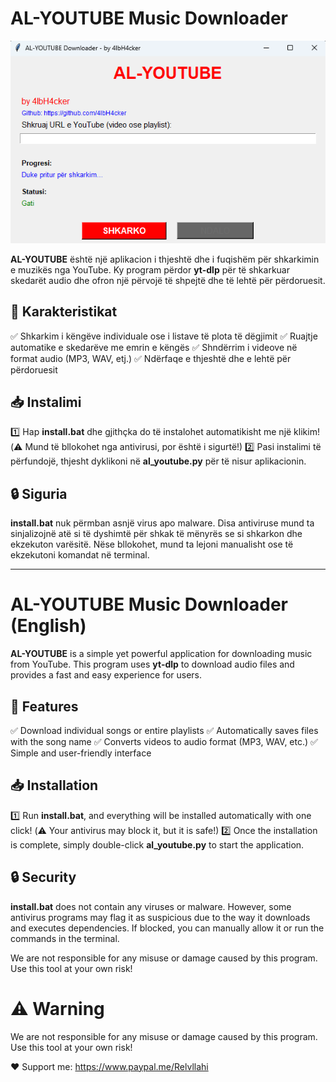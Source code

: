 # AL-YOUTUBE Music Downloader


![image](https://raw.githubusercontent.com/4lbH4cker/AL-YOUTUBE/main/alyt.png)


**AL-YOUTUBE** është një aplikacion i thjeshtë dhe i fuqishëm për shkarkimin e muzikës nga YouTube. Ky program përdor **yt-dlp** për të shkarkuar skedarët audio dhe ofron një përvojë të shpejtë dhe të lehtë për përdoruesit.

## 🎵 Karakteristikat

✅ Shkarkim i këngëve individuale ose i listave të plota të dëgjimit
✅ Ruajtje automatike e skedarëve me emrin e këngës
✅ Shndërrim i videove në format audio (MP3, WAV, etj.)
✅ Ndërfaqe e thjeshtë dhe e lehtë për përdoruesit

## 📥 Instalimi

1️⃣ Hap **install.bat** dhe gjithçka do të instalohet automatikisht me një klikim! (⚠️ Mund të bllokohet nga antivirusi, por është i sigurtë!)
2️⃣ Pasi instalimi të përfundojë, thjesht dyklikoni në **al_youtube.py** për të nisur aplikacionin.

## 🔒 Siguria

**install.bat** nuk përmban asnjë virus apo malware. Disa antiviruse mund ta sinjalizojnë atë si të dyshimtë për shkak të mënyrës se si shkarkon dhe ekzekuton varësitë. Nëse bllokohet, mund ta lejoni manualisht ose të ekzekutoni komandat në terminal.

---

# AL-YOUTUBE Music Downloader (English)

**AL-YOUTUBE** is a simple yet powerful application for downloading music from YouTube. This program uses **yt-dlp** to download audio files and provides a fast and easy experience for users.

## 🎵 Features

✅ Download individual songs or entire playlists
✅ Automatically saves files with the song name
✅ Converts videos to audio format (MP3, WAV, etc.)
✅ Simple and user-friendly interface

## 📥 Installation

1️⃣ Run **install.bat**, and everything will be installed automatically with one click! (⚠️ Your antivirus may block it, but it is safe!) 
2️⃣ Once the installation is complete, simply double-click **al_youtube.py** to start the application.

## 🔒 Security

**install.bat** does not contain any viruses or malware. However, some antivirus programs may flag it as suspicious due to the way it downloads and executes dependencies. If blocked, you can manually allow it or run the commands in the terminal.

We are not responsible for any misuse or damage caused by this program. Use this tool at your own risk!


# ⚠️ Warning

We are not responsible for any misuse or damage caused by this program. Use this tool at your own risk!


❤️ Support me:
https://www.paypal.me/Relvllahi
